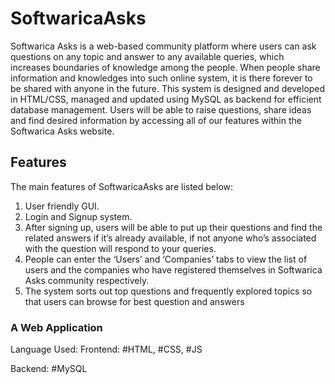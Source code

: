 # SoftwaricaAsks
Softwarica Asks is a web-based community platform where users can ask questions on any topic and answer to any available queries, which increases boundaries of knowledge among the people. When people share information and knowledges into such online system, it is there forever to be shared with anyone in the future. This system is designed and developed in HTML/CSS, managed and updated using MySQL as backend for efficient database management. Users will be able to raise questions, share ideas and find desired information by accessing all of our features within the Softwarica Asks website.
## Features
The main features of SoftwaricaAsks are listed below:
1) User friendly GUI.
2) Login and Signup system.
3) After signing up, users will be able to put up their questions and find the related answers if it’s already available, if not anyone who’s associated with the question will respond to your queries.
4) People can enter the ‘Users’ and ‘Companies’ tabs to view the list of users and the companies who have registered themselves in Softwarica Asks community respectively.
5) The system sorts out top questions and frequently explored topics so that users can browse for best question and answers
### A Web Application
Language Used:
Frontend: #HTML, #CSS, #JS

Backend: #MySQL

